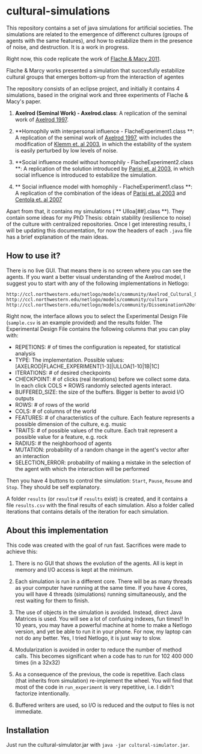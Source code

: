 cultural-simulations
====================

This repository contains a set of java simulations for artificial societies. The simulations are related to the 
emergence of differenct cultures (groups of agents with the same features), and how to estabilize them in the
presence of noise, and destruction. It is a work in progress.

Right now, this code replicate the work of 
[Flache & Macy 2011](http://jcr.sagepub.com/content/early/2011/07/30/0022002711414371).

Flache & Marcy works presented a simulation that succesfully estabilize cultural groups that emerges bottom-up
from the interaction of agentes

The repository consists of an eclipse project, and initially it contains 4 simulations, based in the original
work and three experiments of Flache & Macy's paper.

1. **Axelrod (Seminal Work) - Axelrod.class**: A replication of the seminal work of 
[Axelrod 1997](http://jcr.sagepub.com/content/41/2/203.short).

2. **Homophily with interpersonal influence - FlacheExperiment1.class **: A replication of the seminal work of 
[Axelrod 1997](http://jcr.sagepub.com/content/41/2/203.short), with includes the modification of 
[Klemm et. al 2003](http://arxiv.org/abs/cond-mat/0205188), in which the estability of the system is easily 
perturbed by low levels of noise.

3. **Social influence model without homophily - FlacheExperiment2.class **: A replication of the solution introduced by 
[Parisi et. al 2003](http://jcr.sagepub.com/content/47/2/163.refs?patientinform-links=yes&legid=spjcr;47/2/163), 
in which social influence is introduced to estabilize the simulation.

4. ** Social influence model with homophily - FlacheExperiment1.class  **: A replication of the combination of the 
ideas of [Parisi et. al 2003](http://jcr.sagepub.com/content/47/2/163.refs?patientinform-links=yes&legid=spjcr;47/2/163)
and [Centola et. al 2007](http://jcr.sagepub.com/content/51/6/905.short)

Apart from that, it contains my simulations ( ** Ulloa[##].class **). They contain some ideas for my PhD Thesis: 
obtain stability (resilience to noise) of the culture with centralized repositories. Once I get interesting results, 
I will be updating this documentation, for now the headers of each `.java` file has a brief explanation of the main
ideas.

How to use it?
--------------

There is no live GUI. That means there is no screen where you can see the agents. If you want a better visual
understanding of the Axelrod model, I suggest you to start with any of the following implementations in Netlogo:

	http://ccl.northwestern.edu/netlogo/models/community/Axelrod_Cultural_Dissemination
	http://ccl.northwestern.edu/netlogo/models/community/cultura
	http://ccl.northwestern.edu/netlogo/models/community/Dissemination%20of%20Culture

Right now, the interface allows you to select the Experimental Design File (`sample.csv` is an example provided)
and the results folder. The Experimental Design File contains the following columns that you can play with:

- REPETIONS: # of times the configuration is repeated, for statistical analysis
- TYPE: The implementation. Possible values: [AXELROD|FLACHE_EXPERIMENT[1-3]|ULLOA[1-10|1B|1C]
- ITERATIONS: # of desired checkpoints
- CHECKPOINT: # of clicks (real iterations) before we collect some data. In each click COLS * ROWS randomly selected agents interact.  
- BUFFERED_SIZE: the size of the buffers. Bigger is better to avoid I/O outputs
- ROWS: # of rows of the world
- COLS:  # of columns of the world
- FEATURES: # of characteristics of the culture. Each feature represents a possible dimension of the culture, e.g. music
- TRAITS: # of possible values of the culture. Each trait represent a possible value for a feature, e.g. rock
- RADIUS: # the neighborhood of agents
- MUTATION: probability of a random change in the agent's vector after an interaction
- SELECTION_ERROR: probability of making a mistake in the selection of the agent with which the interaction will be performed

Then you have 4 buttons to control the simulation: `Start`, `Pause`, `Resume` and `Stop`. They should be self explanatory.

A folder `results` (or `results#` if `results` exist) is created, and it contains a file `results.csv` with 
the final results of each simulation. Also a folder called iterations that contains details of the iteration for
each simulation.

About this implementation
------------

This code was created with the goal of run fast. Sacrifices were made to achieve this:
1. There is no GUI that shows the evolution of the agents. All is kept in memory and I/O 
access is kept at the minimum.

2. Each simulation is run in a different core. There will be as many threads as your computer
have running at the same time. If you have 4 cores, you will have 4 threads (simulations) 
running simultaneously, and the rest waiting for them to finish.

3. The use of objects in the simulation is avoided. Instead, direct Java Matrices is used.
You will see a lot of confusing indexes, fun times!! In 10 years, you may have a powerful
machine at home to make a Netlogo version, and yet be able to run it in your phone. For now,
my laptop can not do any better. Yes, I tried Netlogo, it is just way to slow.
 
4. Modularization is avoided in order to reduce the number of method calls. This becomes
significant when a code has to run for 102 400 000 times (in a 32x32)

5. As a consequence of the previous, the code is repetitive. Each class (that inherits
from simulation) re-implement the wheel. You will find that most of the code in 
`run_experiment` is very repetitive, i.e. I didn't factorize intentionally.

6. Buffered writers are used, so I/O is reduced and the output to files is not immediate.


Installation
------------

Just run the cultural-simulator.jar with `java -jar cultural-simulator.jar`. 

